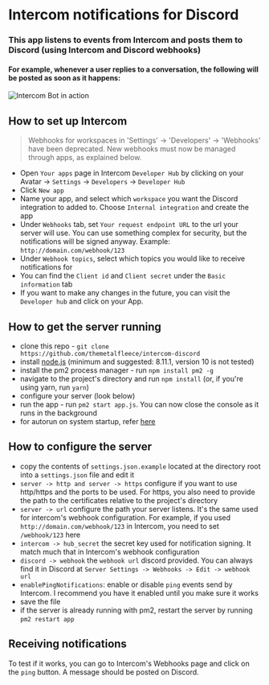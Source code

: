 # Intercom notifications for Discord

### This app listens to events from Intercom and posts them to Discord (using Intercom and Discord webhooks)
#### For example, whenever a user replies to a conversation, the following will be posted as soon as it happens:
![Intercom Bot in action](https://i.imgur.com/q5PryZa.png "Intercom webhook respsonds to a user-replied event")


## How to set up Intercom
> Webhooks for workspaces in 'Settings' -> 'Developers' -> 'Webhooks' have been deprecated. New webhooks must now be managed through apps, as explained below. 

* Open `Your apps` page in Intercom `Developer Hub` by clicking on your Avatar -> `Settings` -> `Developers` -> `Developer Hub`
* Click `New app`
* Name your app, and select which `workspace` you want the Discord integration to added to.  Choose `Internal integration` and create the app
* Under `Webhooks` tab, set `Your request endpoint URL` to the url your server will use.  You can use something complex for security, but the notifications will be signed anyway. Example: `http://domain.com/webhook/123`
* Under `Webhook topics`, select which topics you would like to receive notifications for
* You can find the `Client id` and `Client secret` under the `Basic information` tab
* If you want to make any changes in the future, you can visit the `Developer hub` and click on your App.

## How to get the server running
* clone this repo - `git clone https://github.com/themetalfleece/intercom-discord`
* install [node.js](https://nodejs.org/en/download/) (minimum and suggested: 8.11.1, version 10 is not tested)
* install the pm2 process manager - run `npm install pm2 -g`
* navigate to the project's directory and run `npm install` (or, if you're using yarn, run `yarn`)
* configure your server (look below)
* run the app - run `pm2 start app.js`. You can now close the console as it runs in the background
* for autorun on system startup, refer [here](http://pm2.keymetrics.io/docs/usage/startup/)

## How to configure the server
* copy the contents of `settings.json.example` located at the directory root into a `settings.json` file and edit it
* `server -> http and server -> https` configure if you want to use http/https and the ports to be used. For https, you also need to provide the path to the certificates relative to the project's directory
* `server -> url` configure the path your server listens. It's the same used for intercom's webhook configuration. For example, if you used `http://domain.com/webhook/123` in Intercom, you need to set `/webhook/123` here
* `intercom -> hub_secret` the secret key used for notification signing. It match much that in Intercom's webhook configuration
* `discord -> webhook` the `webhook url` discord provided. You can always find it in Discord at `Server Settings -> Webhooks -> Edit -> webhook url`
* `enablePingNotifications`: enable or disable `ping` events send by Intercom. I recommend you have it enabled until you make sure it works
* save the file
* if the server is already running with pm2, restart the server by running `pm2 restart app`

## Receiving notifications
To test if it works, you can go to Intercom's Webhooks page and click on the `ping` button. A message should be posted on Discord.